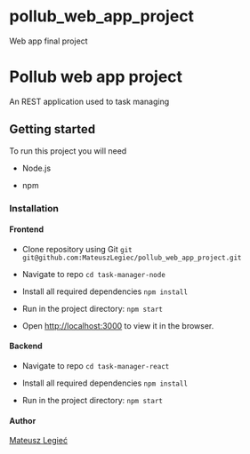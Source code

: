 # pollub_web_app_project
Web app final project

# Pollub web app project
An REST application used to task managing

## Getting started
   
   To run this project you will need 
   
   - Node.js
   
   - npm
   
### Installation
   
#### Frontend
   
   - Clone repository using Git `git git@github.com:MateuszLegiec/pollub_web_app_project.git`
   
   - Navigate to repo `cd task-manager-node`
   
   - Install all required dependencies `npm install`
 
   - Run in the project directory: `npm start`

   - Open [http://localhost:3000](http://localhost:3000) to view it in the browser.
   
#### Backend
  
   - Navigate to repo `cd task-manager-react`
   
   - Install all required dependencies `npm install`
 
   - Run in the project directory: `npm start`
  
#### Author

   [Mateusz Legieć](https://github.com/MateuszLegiec)
